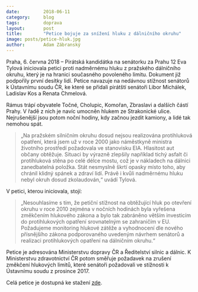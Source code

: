 ```yaml
---
date:         2018-06-11
category:     blog
tags:         doprava
layout:       post
title:        "Petice bojuje za snížení hluku z dálničního okruhu" 
image: posts/petice-hluk.jpg
author:       Adam Zábranský
---
```


Praha, 6. června 2018 – Pirátská kandidátka na senátorku za Prahu 12 Eva Tylová iniciovala petici proti nadměrnému hluku z pražského dálničního okruhu, který je na hranici současného povoleného limitu. Dokument již podpořily první desítky lidí. Petice navazuje na nedávnou stížnost senátorů k Ústavnímu soudu ČR, ke které se přidali pirátští senátoři Libor Michálek, Ladislav Kos a Renata Chmelová. 

Rámus trápí obyvatele Točné, Cholupic, Komořan, Zbraslavi a dalších částí Prahy. V řadě z nich je navíc umocněn hlukem ze Strakonické ulice. Nejrušenější jsou potom noční hodiny, kdy začnou jezdit kamiony, a lidé tak nemohou spát. 

> „Na pražském silničním okruhu dosud nejsou realizována protihluková opatření, která jsem už v roce 2000 jako náměstkyně ministra životního prostředí požadovala ve stanovisku EIA. Hlasitost aut občany obtěžuje. Situaci by výrazně zlepšily například tichý asfalt či protihluková stěna po celé délce mostu, což je v nákladech na dálnici zanedbatelná položka. Stát nesmyslně škrtí opasky místo toho, aby chránil klidný spánek a zdraví lidí. Právě i kvůli nadměrnému hluku nebyl okruh dosud zkolaudován,“ uvádí Tylová. 

V petici, kterou iniciovala, stojí: 

> „Nesouhlasíme s tím, že petiční stížnost na obtěžující hluk po otevření okruhu v roce 2010 zejména v nočních hodinách byla vyřešena změkčením hlukového zákona a bylo tak zabráněno větším investicím do protihlukových opatření srovnatelným se zahraničím v EU. Požadujeme monitoring hlukové zátěže a vyhodnocení dle nového přísnějšího zákona podporovaného uvedeným návrhem senátorů a realizaci protihlukových opatření na dálničním okruhu.“ 

Petice je adresována Ministerstvu dopravy ČR a Ředitelství silnic a dálnic. K Ministerstvu zdravotnictví ČR potom směřuje požadavek na zrušení změkčení hlukových limitů, které senátoři požadovali ve stížnosti k Ústavnímu soudu z prosince 2017.

Celá petice je dostupná ke stažení [zde](https://praha12.pirati.cz/vystavba/petice-hluk-prazsky-okruh.html).


